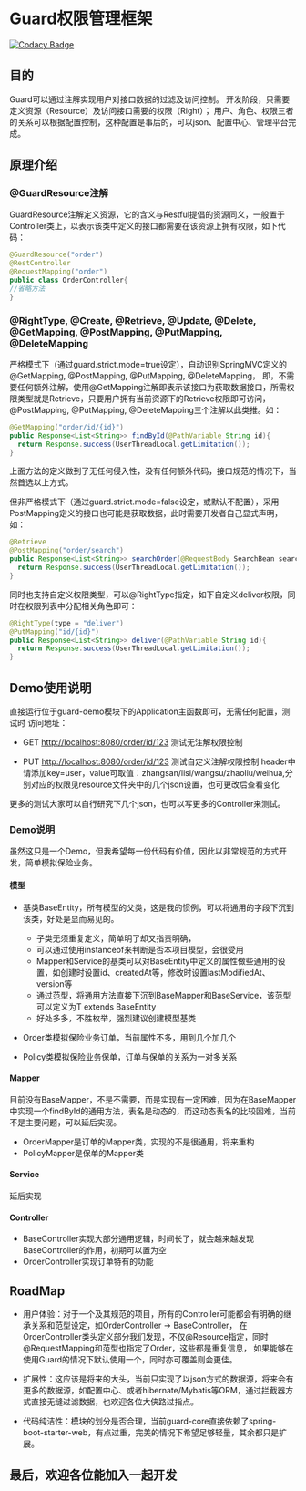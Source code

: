  # Guard权限管理框架

[![Codacy Badge](https://api.codacy.com/project/badge/Grade/a09d978f648643648f9f5676b575b032)](https://app.codacy.com/manual/vipweihua/guard?utm_source=github.com&utm_medium=referral&utm_content=vipweihua/guard&utm_campaign=Badge_Grade_Dashboard)

 ## 目的
 Guard可以通过注解实现用户对接口数据的过滤及访问控制。
 开发阶段，只需要定义资源（Resource）及访问接口需要的权限（Right）；
 用户、角色、权限三者的关系可以根据配置控制，这种配置是事后的，可以json、配置中心、管理平台完成。
 
 ## 原理介绍
 
 ### @GuardResource注解
 GuardResource注解定义资源，它的含义与Restful提倡的资源同义，一般置于Controller类上，以表示该类中定义的接口都需要在该资源上拥有权限，如下代码：
 ```java
 @GuardResource("order")
 @RestController
 @RequestMapping("order")
 public class OrderController{
 //省略方法
 }
 ```
 
 ### @RightType, @Create, @Retrieve, @Update, @Delete, @GetMapping, @PostMapping, @PutMapping, @DeleteMapping
 严格模式下（通过guard.strict.mode=true设定），自动识别SpringMVC定义的@GetMapping, @PostMapping, @PutMapping, @DeleteMapping，
 即，不需要任何额外注解，使用@GetMapping注解即表示该接口为获取数据接口，所需权限类型就是Retrieve，只要用户拥有当前资源下的Retrieve权限即可访问，
 @PostMapping, @PutMapping, @DeleteMapping三个注解以此类推。如：
 ```java
 @GetMapping("order/id/{id}")
 public Response<List<String>> findById(@PathVariable String id){
   return Response.success(UserThreadLocal.getLimitation());
 }
 ```
 上面方法的定义做到了无任何侵入性，没有任何额外代码，接口规范的情况下，当然首选以上方式。
 
 但非严格模式下（通过guard.strict.mode=false设定，或默认不配置），采用PostMapping定义的接口也可能是获取数据，此时需要开发者自己显式声明，如：
 ```java
 @Retrieve
 @PostMapping("order/search")
 public Response<List<String>> searchOrder(@RequestBody SearchBean searchBean){
   return Response.success(UserThreadLocal.getLimitation());
 }
 ```
 
 同时也支持自定义权限类型，可以@RightType指定，如下自定义deliver权限，同时在权限列表中分配相关角色即可：
 ```java
 @RightType(type = "deliver")
 @PutMapping("id/{id}")
 public Response<List<String>> deliver(@PathVariable String id){
   return Response.success(UserThreadLocal.getLimitation());
 }
 ```
 
 ## Demo使用说明
 直接运行位于guard-demo模块下的Application主函数即可，无需任何配置，测试时
 访问地址：
  * GET [http://localhost:8080/order/id/123](http://localhost:8080/order/id/123) 测试无注解权限控制

  * PUT [http://localhost:8080/order/id/123](http://localhost:8080/order/id/123) 测试自定义注解权限控制
 header中请添加key=user，value可取值：zhangsan/lisi/wangsu/zhaoliu/weihua,分别对应的权限见resource文件夹中的几个json设置，也可更改后查看变化
 
 更多的测试大家可以自行研究下几个json，也可以写更多的Controller来测试。
 
 ### Demo说明
 虽然这只是一个Demo，但我希望每一份代码有价值，因此以非常规范的方式开发，简单模拟保险业务。
 
 #### 模型
 * 基类BaseEntity，所有模型的父类，这是我的惯例，可以将通用的字段下沉到该类，好处是显而易见的。
 
   * 子类无须重复定义，简单明了却又指责明确，
   * 可以通过使用instanceof来判断是否本项目模型，会很受用
   * Mapper和Service的基类可以对BaseEntity中定义的属性做些通用的设置，如创建时设置id、createdAt等，修改时设置lastModifiedAt、version等
   * 通过范型，将通用方法直接下沉到BaseMapper和BaseService，该范型可以定义为T extends BaseEntity
   * 好处多多，不胜枚举，强烈建议创建模型基类
 
 * Order类模拟保险业务订单，当前属性不多，用到几个加几个
 * Policy类模拟保险业务保单，订单与保单的关系为一对多关系
 
 #### Mapper
 目前没有BaseMapper，不是不需要，而是实现有一定困难，因为在BaseMapper中实现一个findById的通用方法，表名是动态的，而这动态表名的比较困难，当前不是主要问题，可以延后实现。
 
 - OrderMapper是订单的Mapper类，实现的不是很通用，将来重构
 - PolicyMapper是保单的Mapper类
 
 #### Service
 延后实现
 
 #### Controller
 * BaseController实现大部分通用逻辑，时间长了，就会越来越发现BaseController的作用，初期可以置为空
 * OrderController实现订单特有的功能
 
 ## RoadMap
 
  * 用户体验：对于一个及其规范的项目，所有的Controller可能都会有明确的继承关系和范型设定，如OrderController -> BaseController，
 在OrderController类头定义部分我们发现，不仅@Resource指定，同时@RequestMapping和范型也指定了Order，这些都是重复信息，
 如果能够在使用Guard的情况下默认使用一个，同时亦可覆盖则会更佳。
 
  * 扩展性：这应该是将来的大头，当前只实现了以json方式的数据源，将来会有更多的数据源，如配置中心、或者hibernate/Mybatis等ORM，通过拦截器方式直接无缝过滤数据，也欢迎各位大侠路过指点。

  * 代码纯洁性：模块的划分是否合理，当前guard-core直接依赖了spring-boot-starter-web，有点过重，完美的情况下希望足够轻量，其余都只是扩展。

 ## 最后，欢迎各位能加入一起开发